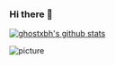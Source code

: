 ### Hi there 👋

<!--
**ghostxbh/ghostxbh** is a ✨ _special_ ✨ repository because its `README.md` (this file) appears on your GitHub profile.

Here are some ideas to get you started:

- 🔭 I’m currently working on ...
- 🌱 I’m currently learning ...
- 👯 I’m looking to collaborate on ...
- 🤔 I’m looking for help with ...
- 💬 Ask me about ...
- 📫 How to reach me: ...
- 😄 Pronouns: ...
- ⚡ Fun fact: ...
-->

[![ghostxbh's github stats](https://github-readme-stats.vercel.app/api?username=ghostxbh&show_icons=true&theme=cobalt)](https://github.com/anuraghazra/github-readme-stats)


![picture](https://cdn.jsdelivr.net/gh/LeeDebug/PicGo/img/20201210233843.gif)
